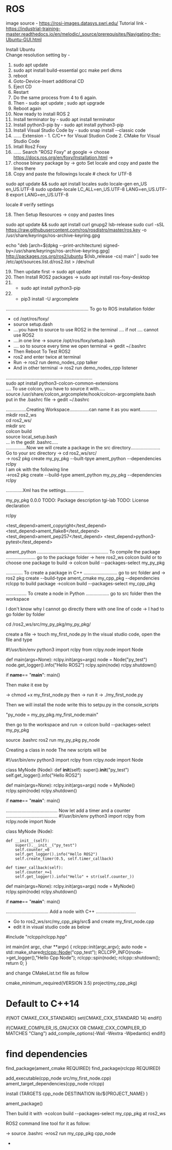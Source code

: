 # ROS 
image source - https://rosi-images.datasys.swri.edu/
Tutorial link - 
https://industrial-training-master.readthedocs.io/en/melodic/_source/prerequisites/Navigating-the-Ubuntu-GUI.html


Install Ubuntu <br>
Change resolution setting by - <br>
1. sudo apt update
2. sudo apt install build-essential gcc make perl dkms
3. reboot
4. Goto-Device-Insert additional CD
5. Eject CD
6. Restart
7. Do the same process from 4 to 6 again.
8. Then - sudo apt update ; sudo apt upgrade
9. Reboot again
10. Now ready to install ROS 2
11. Install terminator by - sudo apt install terminator
12. Install python3-pip by - sudo apt install python3-pip
13. Install Visual Studio Code by - sudo snap install --classic code
14. ...... Extension - 1. C/C++ for Visual Studion Code 2. CMake for Visual Studio Code 
15. Intall Ros2 Foxy
16. ...... Search "ROS2 Foxy" at google -> choose https://docs.ros.org/en/foxy/Installation.html -> 
17. choose binary package by -> goto Set locale and copy and paste the lines there
18. Copy and paste the followings
locale  # check for UTF-8

sudo apt update && sudo apt install locales
sudo locale-gen en_US en_US.UTF-8
sudo update-locale LC_ALL=en_US.UTF-8 LANG=en_US.UTF-8
export LANG=en_US.UTF-8

locale  # verify settings

18. Then Setup Resources -> copy and pastes lines

sudo apt update && sudo apt install curl gnupg2 lsb-release
sudo curl -sSL https://raw.githubusercontent.com/ros/rosdistro/master/ros.key  -o /usr/share/keyrings/ros-archive-keyring.gpg

echo "deb [arch=$(dpkg --print-architecture) signed-by=/usr/share/keyrings/ros-archive-keyring.gpg] http://packages.ros.org/ros2/ubuntu $(lsb_release -cs) main" | sudo tee /etc/apt/sources.list.d/ros2.list > /dev/null

19. Then update first -> sudo apt update
20. Then Install ROS2 packages -> sudo apt install ros-foxy-desktop
21. - sudo apt install python3-pip
22. - pip3 install -U argcomplete

................................................................
To go to ROS installation folder
- cd /opt/ros/foxy/
- source setup.dash
- ....you have to source to use ROS2 in the terminal .... if not .... cannot use ROS2
- ....in one line -> source /opt/ros/foxy/setup.bash
- .... so to source every time we open terminal -> gedit ~/.bashrc
- Then Reboot
To Test ROS2
- ros2 and enter twice at terminal <br>
- Run -> ros2 run demo_nodes_cpp talker <br>
- And in other terminal -> ros2 run demo_nodes_cpp listener <br>


...................................................................<br>
sudo apt install python3-colcon-common-extensions <br>
.... To use colcon, you have to source it with..... <br>
source /usr/share/colcon_argcomplete/hook/colcon-argcomplete.bash <br>
put in the .bashrc file -> gedit ~/.bashrc<br>

................Creating Workspace...............can name it as you want.............<br>
mkdir ros2_ws <br>
cd ros2_ws/ <br>
mkdir src <br>
colcon build <br>
source local_setup.bash  <br>
... in the gedit .bashrc..... <br>
................Now we will create a package in the src directory.......................<br>
Go to your src directory -> cd ros2_ws/src/ <br>
-> ros2 pkg create my_py_pkg --built-tpye ament_python --dependencies rclpy<br>
I am ok with the following line<br>
->ros2 pkg create --build-type ament_python my_py_pkg --dependencies rclpy <br>

.............Xml has the settings..............<br>

<?xml version="1.0"?>
<?xml-model href="http://download.ros.org/schema/package_format3.xsd" schematypens="http://www.w3.org/2001/XMLSchema"?>
<package format="3">
  <name>my_py_pkg</name>
  <version>0.0.0</version>
  <description>TODO: Package description</description>
  <maintainer email="tgi-lab@todo.todo">tgi-lab</maintainer>
  <license>TODO: License declaration</license>
  
  

  <depend>rclpy</depend>

  <test_depend>ament_copyright</test_depend>
  <test_depend>ament_flake8</test_depend>
  <test_depend>ament_pep257</test_depend>
  <test_depend>python3-pytest</test_depend>

  <export>
    <build_type>ament_python</build_type>
  </export>
</package>
.......................................................
To compile the package 
.......................
go to the package folder -> here ros2_ws
colcon build or to choose one package to build -> colcon build --packages-select my_py_pkg

.............
To create a package in C++
..........................
go to src folder and ->
ros2 pkg create --build-type ament_cmake my_cpp_pkg --dependencies rclcpp
to build package ->colcon build --packages-select my_cpp_pkg

................
To create a node in Python
..................
go to src folder then the workspace

I don't know why I cannot go directly there with one line of code
-> I had to go folder by folder

cd /ros2_ws/src/my_py_pkg/my_py_pkg/

create a file -> touch my_first_node.py
In the visual studio code, open the file and type

#!/usr/bin/env python3
import rclpy
from rclpy.node import Node

def main(args=None):
    rclpy.init(args=args)
    node = Node("py_test")
    node.get_logger().info("Hello ROS2")
    rclpy.spin(node)
    rclpy.shutdown()

if __name__== "__main__":
    main()
    
Then make it exe by

-> chmod +x my_first_node.py
then -> run it -> ./my_first_node.py

Then we will install the node
write this to setpu.py in the console_scripts

"py_node = my_py_pkg.my_first_node:main"

then go to the workspace and run -> colcon build --packages-select my_py_pkg

source .bashrc
ros2 run my_py_pkg py_node

Creating a class in node
The new scripts will be

#!/usr/bin/env python3
import rclpy
from rclpy.node import Node

class MyNode (Node):
    def __init__(self):
      super().__init__("py_test")
      self.get_logger().info("Hello ROS2")

def main(args=None):
    rclpy.init(args=args)
    node = MyNode()
    rclpy.spin(node)
    rclpy.shutdown()

if __name__== "__main__":
    main()

........................................
Now let add a timer and a counter
........................................
#!/usr/bin/env python3
import rclpy
from rclpy.node import Node

class MyNode (Node):

    def __init__(self):
        super().__init__("py_test")
        self.counter_=0
        self.get_logger().info("Hello ROS2")
        self.create_timer(0.5, self.timer_callback)

    def timer_callback(self):
        self.counter_+=1
        self.get_logger().info("Hello" + str(self.counter_))
def main(args=None):
    rclpy.init(args=args)
    node = MyNode()
    rclpy.spin(node)
    rclpy.shutdown()

if __name__== "__main__":
    main()

.................................
Add a node with C++
...............................
- Go to ros2_ws/src/my_cpp_pkg/src$  and create my_first_node.cpp
- edit it in visual studio code as below

#include "rclcpp/rclcpp.hpp"

int main(int argc, char **argv)
{
    rclcpp::init(argc,argv);
    auto node = std::make_shared<rclcpp::Node>("cpp_test");
    RCLCPP_INFO(node->get_logger(),"Hello Cpp Node");
    rclcpp::spin(node);
    rclcpp::shutdown();
    return 0;
}

and change CMakeList.txt file as follow

cmake_minimum_required(VERSION 3.5)
project(my_cpp_pkg)

# Default to C++14
if(NOT CMAKE_CXX_STANDARD)
  set(CMAKE_CXX_STANDARD 14)
endif()

if(CMAKE_COMPILER_IS_GNUCXX OR CMAKE_CXX_COMPILER_ID MATCHES "Clang")
  add_compile_options(-Wall -Wextra -Wpedantic)
endif()

# find dependencies
find_package(ament_cmake REQUIRED)
find_package(rclcpp REQUIRED)

add_executable(cpp_node src/my_first_node.cpp)
ament_target_dependencies(cpp_node rclcpp)

install (TARGETS
  cpp_node
  DESTINATION lib/${PROJECT_NAME}
  )

ament_package()

Then build it with 
->colcon build --packages-select my_cpp_pkg
at ros2_ws

ROS2 command line tool for it as follow:

-> source .bashrc
->ros2 run my_cpp_pkg cpp_node 

- 



